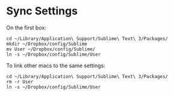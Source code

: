 # Sync Settings

On the first box:

```
cd ~/Library/Application\ Support/Sublime\ Text\ 3/Packages/
mkdir ~/Dropbox/config/Sublime
mv User ~/Dropbox/config/Sublime/
ln -s ~/Dropbox/config/Sublime/User
```

To link other macs to the same settings:

```
cd ~/Library/Application\ Support/Sublime\ Text\ 3/Packages/
rm -r User
ln -s ~/Dropbox/config/Sublime/User
```



